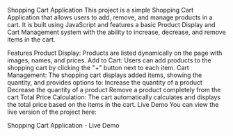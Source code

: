 Shopping Cart Application
This project is a simple Shopping Cart Application that allows users to add, remove, and manage products in a cart. It is built using JavaScript and features a basic Product Display and Cart Management system with the ability to increase, decrease, and remove items in the cart.

Features
Product Display: Products are listed dynamically on the page with images, names, and prices.
Add to Cart: Users can add products to the shopping cart by clicking the "+" button next to each item.
Cart Management: The shopping cart displays added items, showing the quantity, and provides options to:
Increase the quantity of a product
Decrease the quantity of a product
Remove a product completely from the cart
Total Price Calculation: The cart automatically calculates and displays the total price based on the items in the cart.
Live Demo
You can view the live version of the project here:

Shopping Cart Application - Live Demo
